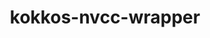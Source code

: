 ---
title: "kokkos-nvcc-wrapper"
layout: cache
categories: [package, develop-2023-06-04]
meta: {"versions": ["3.2.00"], "compilers": ["gcc@=11.1.0"], "oss": ["ubuntu20.04"], "platforms": ["linux"], "targets": ["ppc64le", "x86_64_v3"], "stacks": ["e4s", "e4s-power", "root"], "num_specs": 4, "num_specs_by_stack": {"e4s-power": 2, "root": 4, "e4s": 2}}
spec_details: [{"hash": "2hghlq7wwn34jezwknnkunbusnga7wb2", "compiler": "gcc@=11.1.0", "versions": ["3.2.00"], "os": "ubuntu20.04", "platform": "linux", "target": "ppc64le", "variants": ["build_system=generic", "+mpi"], "stacks": ["e4s-power", "root"], "size": "-", "tarball": "https://binaries.spack.io/develop-2023-06-04/build_cache/linux-ubuntu20.04-ppc64le/gcc-11.1.0/kokkos-nvcc-wrapper-3.2.00/linux-ubuntu20.04-ppc64le-gcc-11.1.0-kokkos-nvcc-wrapper-3.2.00-2hghlq7wwn34jezwknnkunbusnga7wb2.spack"}, {"hash": "xf6wzd2txjn7lkgc3qgixrevzha43vmk", "compiler": "gcc@=11.1.0", "versions": ["3.2.00"], "os": "ubuntu20.04", "platform": "linux", "target": "ppc64le", "variants": ["build_system=generic", "+mpi"], "stacks": ["e4s-power", "root"], "size": "-", "tarball": "https://binaries.spack.io/develop-2023-06-04/build_cache/linux-ubuntu20.04-ppc64le/gcc-11.1.0/kokkos-nvcc-wrapper-3.2.00/linux-ubuntu20.04-ppc64le-gcc-11.1.0-kokkos-nvcc-wrapper-3.2.00-xf6wzd2txjn7lkgc3qgixrevzha43vmk.spack"}, {"hash": "acmnfh5mk3a4bty7euick437qrtr562b", "compiler": "gcc@=11.1.0", "versions": ["3.2.00"], "os": "ubuntu20.04", "platform": "linux", "target": "x86_64_v3", "variants": ["build_system=generic", "+mpi"], "stacks": ["root", "e4s"], "size": "-", "tarball": "https://binaries.spack.io/develop-2023-06-04/build_cache/linux-ubuntu20.04-x86_64_v3/gcc-11.1.0/kokkos-nvcc-wrapper-3.2.00/linux-ubuntu20.04-x86_64_v3-gcc-11.1.0-kokkos-nvcc-wrapper-3.2.00-acmnfh5mk3a4bty7euick437qrtr562b.spack"}, {"hash": "5ismxa5543a3xmo7r6vgmnmyjrp54ifu", "compiler": "gcc@=11.1.0", "versions": ["3.2.00"], "os": "ubuntu20.04", "platform": "linux", "target": "x86_64_v3", "variants": ["build_system=generic", "+mpi"], "stacks": ["root", "e4s"], "size": "-", "tarball": "https://binaries.spack.io/develop-2023-06-04/build_cache/linux-ubuntu20.04-x86_64_v3/gcc-11.1.0/kokkos-nvcc-wrapper-3.2.00/linux-ubuntu20.04-x86_64_v3-gcc-11.1.0-kokkos-nvcc-wrapper-3.2.00-5ismxa5543a3xmo7r6vgmnmyjrp54ifu.spack"}]
---